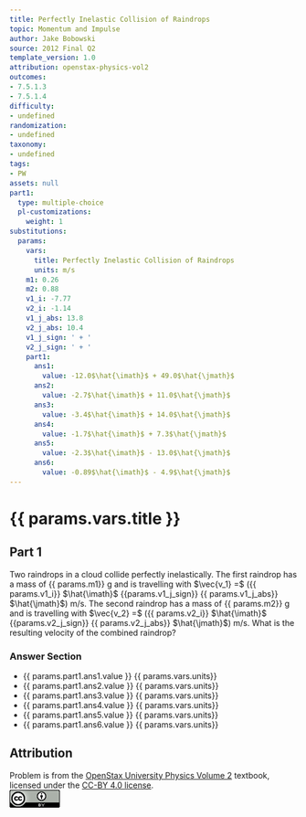 ```yaml
---
title: Perfectly Inelastic Collision of Raindrops
topic: Momentum and Impulse
author: Jake Bobowski
source: 2012 Final Q2
template_version: 1.0
attribution: openstax-physics-vol2
outcomes:
- 7.5.1.3
- 7.5.1.4
difficulty:
- undefined
randomization:
- undefined
taxonomy:
- undefined
tags:
- PW
assets: null
part1:
  type: multiple-choice
  pl-customizations:
    weight: 1
substitutions:
  params:
    vars:
      title: Perfectly Inelastic Collision of Raindrops
      units: m/s
    m1: 0.26
    m2: 0.88
    v1_i: -7.77
    v2_i: -1.14
    v1_j_abs: 13.8
    v2_j_abs: 10.4
    v1_j_sign: ' + '
    v2_j_sign: ' + '
    part1:
      ans1:
        value: -12.0$\hat{\imath}$ + 49.0$\hat{\jmath}$
      ans2:
        value: -2.7$\hat{\imath}$ + 11.0$\hat{\jmath}$
      ans3:
        value: -3.4$\hat{\imath}$ + 14.0$\hat{\jmath}$
      ans4:
        value: -1.7$\hat{\imath}$ + 7.3$\hat{\jmath}$
      ans5:
        value: -2.3$\hat{\imath}$ - 13.0$\hat{\jmath}$
      ans6:
        value: -0.89$\hat{\imath}$ - 4.9$\hat{\jmath}$
---
```

# {{ params.vars.title }}
## Part 1

Two raindrops in a cloud collide perfectly inelastically. The first raindrop has a mass of {{ params.m1}} g and is travelling with $\vec{v_1} =$ ({{ params.v1_i}} $\hat{\imath}$ {{params.v1_j_sign}} {{ params.v1_j_abs}} $\hat{\jmath}$) m/s. The second raindrop has a mass of {{ params.m2}} g and is travelling with $\vec{v_2} =$ ({{ params.v2_i}} $\hat{\imath}$ {{params.v2_j_sign}} {{ params.v2_j_abs}} $\hat{\jmath}$) m/s. What is the resulting velocity of the combined raindrop?

### Answer Section

- {{ params.part1.ans1.value }} {{ params.vars.units}}
- {{ params.part1.ans2.value }} {{ params.vars.units}}
- {{ params.part1.ans3.value }} {{ params.vars.units}}
- {{ params.part1.ans4.value }} {{ params.vars.units}}
- {{ params.part1.ans5.value }} {{ params.vars.units}}
- {{ params.part1.ans6.value }} {{ params.vars.units}}

## Attribution

Problem is from the [OpenStax University Physics Volume 2](https://openstax.org/details/books/university-physics-volume-2) textbook, licensed under the [CC-BY 4.0 license](https://creativecommons.org/licenses/by/4.0/).<br>![Image representing the Creative Commons 4.0 BY license.](https://raw.githubusercontent.com/firasm/bits/master/by.png)